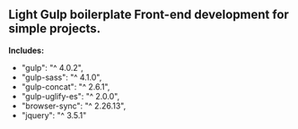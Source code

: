 ## Light Gulp boilerplate Front-end development for simple projects.

**Includes:**
- "gulp": "^ 4.0.2",
- "gulp-sass": "^ 4.1.0",
- "gulp-concat": "^ 2.6.1",
- "gulp-uglify-es": "^ 2.0.0",
- "browser-sync": "^ 2.26.13",
- "jquery": "^ 3.5.1"
